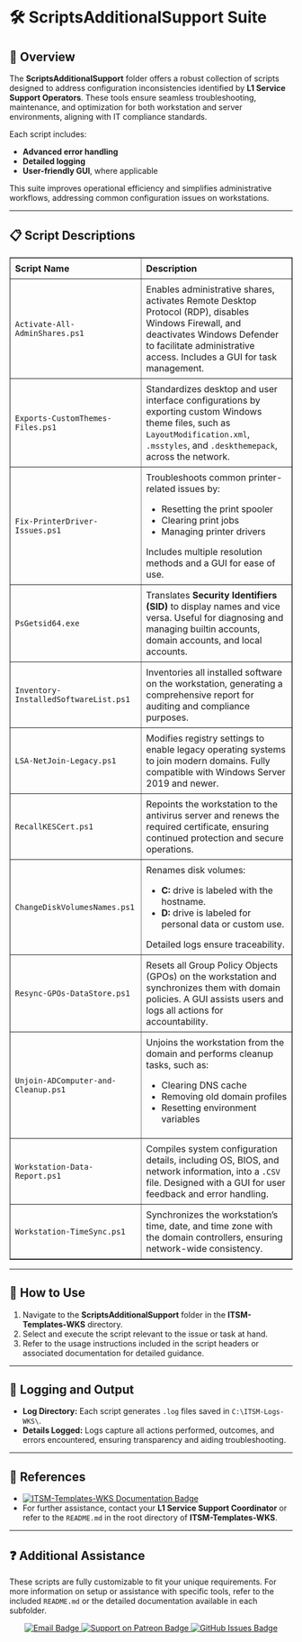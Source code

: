 <div>
  <h1>🛠️ ScriptsAdditionalSupport Suite</h1>

  <h2>📄 Overview</h2>
  <p>
    The <strong>ScriptsAdditionalSupport</strong> folder offers a robust collection of scripts designed to address configuration inconsistencies 
    identified by <strong>L1 Service Support Operators</strong>. These tools ensure seamless troubleshooting, maintenance, and optimization 
    for both workstation and server environments, aligning with IT compliance standards.
  </p>
  <p>
    Each script includes:
    <ul>
      <li><strong>Advanced error handling</strong></li>
      <li><strong>Detailed logging</strong></li>
      <li><strong>User-friendly GUI</strong>, where applicable</li>
    </ul>
    This suite improves operational efficiency and simplifies administrative workflows, addressing common configuration issues on workstations.
  </p>

  <hr />

  <h2>📋 Script Descriptions</h2>
  <table border="1" style="border-collapse: collapse; width: 100%;">
    <thead>
      <tr>
        <th style="padding: 8px; text-align: left;">Script Name</th>
        <th style="padding: 8px; text-align: left;">Description</th>
      </tr>
    </thead>
    <tbody>
      <tr>
        <td style="padding: 8px;"><code>Activate-All-AdminShares.ps1</code></td>
        <td style="padding: 8px;">
          Enables administrative shares, activates Remote Desktop Protocol (RDP), disables Windows Firewall, and deactivates Windows Defender 
          to facilitate administrative access. Includes a GUI for task management.
        </td>
      </tr>
      <tr>
        <td style="padding: 8px;"><code>Exports-CustomThemes-Files.ps1</code></td>
        <td style="padding: 8px;">
          Standardizes desktop and user interface configurations by exporting custom Windows theme files, such as 
          <code>LayoutModification.xml</code>, <code>.msstyles</code>, and <code>.deskthemepack</code>, across the network.
        </td>
      </tr>
      <tr>
        <td style="padding: 8px;"><code>Fix-PrinterDriver-Issues.ps1</code></td>
        <td style="padding: 8px;">
          Troubleshoots common printer-related issues by:
          <ul>
            <li>Resetting the print spooler</li>
            <li>Clearing print jobs</li>
            <li>Managing printer drivers</li>
          </ul>
          Includes multiple resolution methods and a GUI for ease of use.
        </td>
      </tr>
      <tr>
        <td style="padding: 8px;"><code>PsGetsid64.exe</code></td>
        <td style="padding: 8px;">
          Translates <strong>Security Identifiers (SID)</strong> to display names and vice versa. Useful for diagnosing and managing 
          builtin accounts, domain accounts, and local accounts.
        </td>
      </tr>
      <tr>
        <td style="padding: 8px;"><code>Inventory-InstalledSoftwareList.ps1</code></td>
        <td style="padding: 8px;">
          Inventories all installed software on the workstation, generating a comprehensive report for auditing and compliance purposes.
        </td>
      </tr>
      <tr>
        <td style="padding: 8px;"><code>LSA-NetJoin-Legacy.ps1</code></td>
        <td style="padding: 8px;">
          Modifies registry settings to enable legacy operating systems to join modern domains. Fully compatible with Windows Server 2019 and newer.
        </td>
      </tr>
      <tr>
        <td style="padding: 8px;"><code>RecallKESCert.ps1</code></td>
        <td style="padding: 8px;">
          Repoints the workstation to the antivirus server and renews the required certificate, ensuring continued protection and secure operations.
        </td>
      </tr>
      <tr>
        <td style="padding: 8px;"><code>ChangeDiskVolumesNames.ps1</code></td>
        <td style="padding: 8px;">
          Renames disk volumes:
          <ul>
            <li><strong>C:</strong> drive is labeled with the hostname.</li>
            <li><strong>D:</strong> drive is labeled for personal data or custom use.</li>
          </ul>
          Detailed logs ensure traceability.
        </td>
      </tr>
      <tr>
        <td style="padding: 8px;"><code>Resync-GPOs-DataStore.ps1</code></td>
        <td style="padding: 8px;">
          Resets all Group Policy Objects (GPOs) on the workstation and synchronizes them with domain policies. A GUI assists users and logs all 
          actions for accountability.
        </td>
      </tr>
      <tr>
        <td style="padding: 8px;"><code>Unjoin-ADComputer-and-Cleanup.ps1</code></td>
        <td style="padding: 8px;">
          Unjoins the workstation from the domain and performs cleanup tasks, such as:
          <ul>
            <li>Clearing DNS cache</li>
            <li>Removing old domain profiles</li>
            <li>Resetting environment variables</li>
          </ul>
        </td>
      </tr>
      <tr>
        <td style="padding: 8px;"><code>Workstation-Data-Report.ps1</code></td>
        <td style="padding: 8px;">
          Compiles system configuration details, including OS, BIOS, and network information, into a <code>.CSV</code> file. Designed with a GUI 
          for user feedback and error handling.
        </td>
      </tr>
      <tr>
        <td style="padding: 8px;"><code>Workstation-TimeSync.ps1</code></td>
        <td style="padding: 8px;">
          Synchronizes the workstation’s time, date, and time zone with the domain controllers, ensuring network-wide consistency.
        </td>
      </tr>
    </tbody>
  </table>

  <hr />

  <h2>🚀 How to Use</h2>
  <ol>
    <li>Navigate to the <strong>ScriptsAdditionalSupport</strong> folder in the <strong>ITSM-Templates-WKS</strong> directory.</li>
    <li>Select and execute the script relevant to the issue or task at hand.</li>
    <li>Refer to the usage instructions included in the script headers or associated documentation for detailed guidance.</li>
  </ol>

  <hr />

  <h2>📝 Logging and Output</h2>
  <ul>
    <li><strong>Log Directory:</strong> Each script generates <code>.log</code> files saved in <code>C:\ITSM-Logs-WKS\</code>.</li>
    <li><strong>Details Logged:</strong> Logs capture all actions performed, outcomes, and errors encountered, ensuring transparency and aiding troubleshooting.</li>
  </ul>

  <hr />

  <h2>🔗 References</h2>
  <ul>
    <li>
      <a href="https://github.com/brazilianscriptguy/PowerShell-codes-for-Windows-Server-Administrators/blob/main/ITSM-Templates-WKS/README.md" 
         target="_blank" rel="noopener noreferrer">
        <img src="https://img.shields.io/badge/View%20Documentation-ITSM--Templates--WKS-blue?style=flat-square&logo=github" alt="ITSM-Templates-WKS Documentation Badge">
      </a>
    </li>
    <li>For further assistance, contact your <strong>L1 Service Support Coordinator</strong> or refer to the <code>README.md</code> in the root directory of <strong>ITSM-Templates-WKS</strong>.</li>
  </ul>

  <hr />

  <h2>❓ Additional Assistance</h2>
  <p>
    These scripts are fully customizable to fit your unique requirements. For more information on setup or assistance with specific tools, 
    refer to the included <code>README.md</code> or the detailed documentation available in each subfolder.
  </p>

  <div align="center">
    <a href="mailto:luizhamilton.lhr@gmail.com" target="_blank" rel="noopener noreferrer">
      <img src="https://img.shields.io/badge/Email-luizhamilton.lhr@gmail.com-D14836?style=for-the-badge&logo=gmail" alt="Email Badge">
    </a>
    <a href="https://www.patreon.com/brazilianscriptguy" target="_blank" rel="noopener noreferrer">
      <img src="https://img.shields.io/badge/Support%20Me-Patreon-red?style=for-the-badge&logo=patreon" alt="Support on Patreon Badge">
    </a>
    <a href="https://github.com/brazilianscriptguy/BlueTeam-Tools/issues" target="_blank" rel="noopener noreferrer">
      <img src="https://img.shields.io/badge/Report%20Issues-GitHub-blue?style=for-the-badge&logo=github" alt="GitHub Issues Badge">
    </a>
  </div>
</div>

